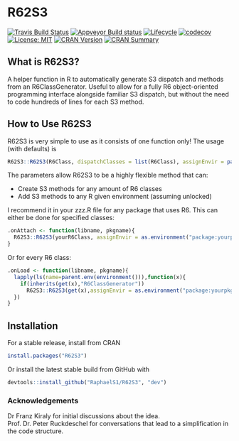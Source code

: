 # R62S3

[![Travis Build Status](https://travis-ci.com/RaphaelS1/R62S3.svg?branch=master)](https://travis-ci.com/RaphaelS1/R62S3)
[![Appveyor Build status](https://ci.appveyor.com/api/projects/status/olstl9l368ofl5el?svg=true)](https://ci.appveyor.com/project/RaphaelS1/r62s3)
[![Lifecycle](https://img.shields.io/badge/lifecycle-stable-brightgreen.svg)](https://img.shields.io/badge/lifecycle-stable-brightgreen.svg)
[![codecov](https://codecov.io/gh/RaphaelS1/R62S3/branch/master/graph/badge.svg)](https://codecov.io/gh/RaphaelS1/R62S3/branch/master/graph/badge.svg)
[![License: MIT](https://img.shields.io/badge/License-MIT-yellow.svg)](https://opensource.org/licenses/MIT)
[![CRAN Version](http://www.r-pkg.org/badges/version-ago/R62S3)](http://www.r-pkg.org/badges/version/R62S3)
[![CRAN Summary](http://cranlogs.r-pkg.org/badges/grand-total/R62S3)](http://cranlogs.r-pkg.org/badges/grand-total/R62S3)

## What is R62S3?

A helper function in R to automatically generate S3 dispatch and methods from an R6ClassGenerator.
Useful to allow for a fully R6 object-oriented programming interface alongside familiar S3 dispatch, but without the need to code hundreds of lines for each S3 method.

## How to Use R62S3

R62S3 is very simple to use as it consists of one function only! The usage (with defaults) is
````R
R62S3::R62S3(R6Class, dispatchClasses = list(R6Class), assignEnvir = parent.env(environment())
````

The parameters allow R62S3 to be a highly flexible method that can:
* Create S3 methods for any amount of R6 classes
* Add S3 methods to any R given environment (assuming unlocked)

I recommend it in your zzz.R file for any package that uses R6. This can either be done for specified classes:
````R
.onAttach <- function(libname, pkgname){
  R62S3::R62S3(yourR6Class, assignEnvir = as.environment("package:yourpkgname"))
}
````

Or for every R6 class:

````R
.onLoad <- function(libname, pkgname){
  lapply(ls(name=parent.env(environment())),function(x){
    if(inherits(get(x),"R6ClassGenerator"))
      R62S3::R62S3(get(x),assignEnvir = as.environment("package:yourpkgname"))
  })
}
````

## Installation

For a stable release, install from CRAN
````R
install.packages("R62S3")
````

Or install the latest stable build from GitHub with

````R
devtools::install_github("RaphaelS1/R62S3", "dev")
````

### Acknowledgements
Dr Franz Kiraly for initial discussions about the idea. <br>
Prof. Dr. Peter Ruckdeschel for conversations that lead to a simplification in the code structure.

